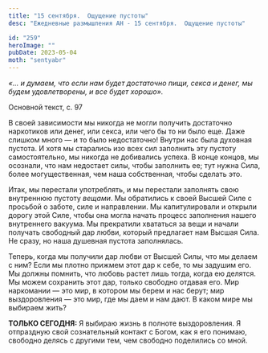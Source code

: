 ```yaml
---
title: "15 сентября.  Ощущение пустоты"
desc: "Ежедневные размышления АН - 15 сентября.  Ощущение пустоты"

id: "259"
heroImage: ""
pubDate: 2023-05-04
moth: "sentyabr"
---
```


_«… и думаем, что если нам будет достаточно пищи, секса и денег, мы будем
удовлетворены, и все будет хорошо»._

Основной текст, с. 97

В своей зависимости мы никогда не могли получить достаточно наркотиков или
денег, или секса, или чего бы то ни было еще. Даже слишком много — и то было
недостаточно! Внутри нас была духовная пустота. И хотя мы старались изо всех
сил заполнить эту пустоту самостоятельно, мы никогда не добивались успеха. В
конце концов, мы осознали, что нам недостает силы, чтобы заполнить ее; тут
нужна Сила, более могущественная, чем наша собственная, чтобы сделать это.

Итак, мы перестали употреблять, и мы перестали заполнять свою внутреннюю
пустоту _вещами_. Мы обратились к своей Высшей Силе с просьбой о заботе, силе
и направлении. Мы капитулировали и открыли дорогу этой Силе, чтобы она могла
начать процесс заполнения нашего внутреннего вакуума. Мы прекратили хвататься
за вещи и начали получать свободный дар любви, который предлагает нам Высшая
Сила. Не сразу, но наша душевная пустота заполнялась.

Теперь, когда мы получили дар любви от Высшей Силы, что мы делаем с ним? Если
мы плотно прижмем этот дар к себе, то мы задушим его. Мы должны помнить, что
любовь растет лишь тогда, когда ею делятся. Мы можем сохранить этот дар,
только свободно отдавая его. Мир наркомании — это мир, в котором мы берем и
нас берут; мир выздоровления — это мир, где мы даем и нам дают. В каком мире
мы выбираем жить?

**ТОЛЬКО СЕГОДНЯ:** Я выбираю жизнь в полноте выздоровления. Я отпраздную свой
сознательный контакт с Богом, как я его понимаю, свободно делясь с другими
тем, чем свободно поделились со мной.
